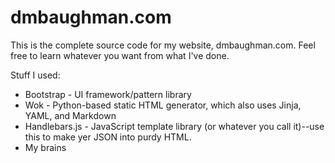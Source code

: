dmbaughman.com
==============
This is the complete source code for my website, dmbaughman.com.  Feel free to learn whatever you want from what I've done.

Stuff I used:
* Bootstrap - UI framework/pattern library
* Wok - Python-based static HTML generator, which also uses Jinja, YAML, and Markdown
* Handlebars.js - JavaScript template library (or whatever you call it)--use this to make yer JSON into purdy HTML.
* My brains 
